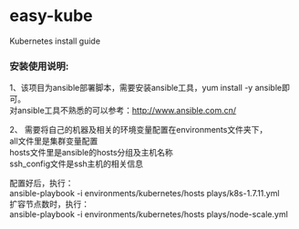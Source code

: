 # easy-kube
Kubernetes install guide

### 安装使用说明:
1、该项目为ansible部署脚本，需要安装ansible工具，yum install -y ansible即可。  
对ansible工具不熟悉的可以参考：http://www.ansible.com.cn/  


2、 需要将自己的机器及相关的环境变量配置在environments文件夹下，  
all文件里是集群变量配置  
hosts文件里是ansible的hosts分组及主机名称  
ssh_config文件是ssh主机的相关信息

配置好后，执行：  
ansible-playbook -i environments/kubernetes/hosts plays/k8s-1.7.11.yml  
扩容节点数时，执行：  
ansible-playbook -i environments/kubernetes/hosts plays/node-scale.yml  




